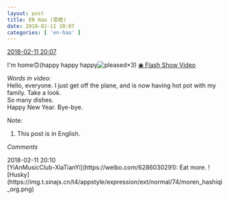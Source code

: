 ```yaml
---
layout: post
title: EN Hao (恩皓)
date: 2018-02-11 20:07
categories: [ 'en-hao' ]
---
```


<div class="weibo-info">
  <a href="https://weibo.com/6346318257/G2EGUERTL">2018-02-11 20:07</a>
</div>

I'm home🙃(happy happy happy![pleased](https://img.t.sinajs.cn/t4/appstyle/expression/ext/normal/0b/tootha_org.gif)×3) [◉ Flash Show Video](https://www.miaopai.com/show/nyctlTiaFfQ~~4lT26EY5ZCYw9xw399HEHePDA__.htm)

<!-- more -->

*Words in video:*  
Hello, everyone. I just get off the plane, and is now having hot pot with my family. Take a look.  
So many dishes.  
Happy New Year. Bye-bye.

Note:
1. This post is in English.

*Comments*

<div class="weibo-info">2018-02-11 20:10</div>
[YiAnMusicClub-XiaTianYi](https://weibo.com/6286030291): Eat more. ![Husky](https://img.t.sinajs.cn/t4/appstyle/expression/ext/normal/74/moren_hashiqi_org.png)
